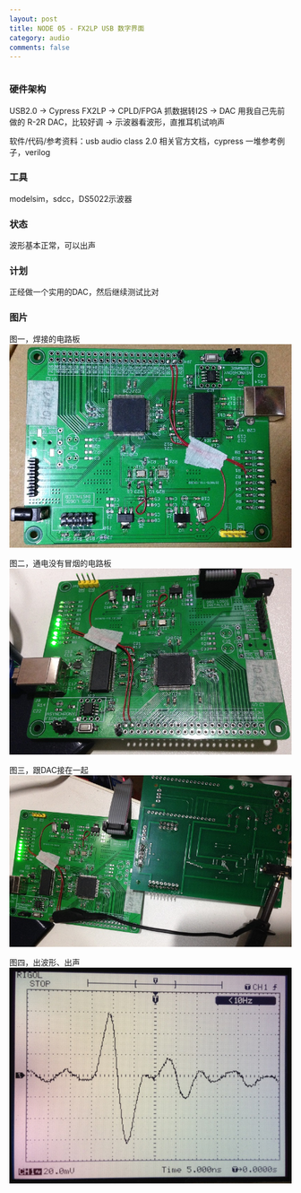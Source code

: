 ```yaml
---
layout: post
title: NODE 05 - FX2LP USB 数字界面
category: audio
comments: false
---
```


```
```

### 硬件架构

USB2.0 -> Cypress FX2LP -> CPLD/FPGA 抓数据转I2S -> DAC 用我自己先前做的 R-2R DAC，比较好调 -> 示波器看波形，直推耳机试响声

软件/代码/参考资料：usb audio class 2.0 相关官方文档，cypress 一堆参考例子，verilog

### 工具

modelsim，sdcc，DS5022示波器


### 状态

波形基本正常，可以出声


### 计划

正经做一个实用的DAC，然后继续测试比对


### 图片

图一，焊接的电路板
![w800](/images/node5/IMG_3456.JPG)



图二，通电没有冒烟的电路板
![w800](/images/node5/IMG_3453.JPG)


图三，跟DAC接在一起
![w800](/images/node5/IMG_3452.JPG)



图四，出波形、出声
![w800](/images/node5/IMG_3451.JPG)
